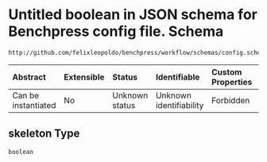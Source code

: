 # Untitled boolean in JSON schema for Benchpress config file. Schema

```txt
http://github.com/felixleopoldo/benchpress/workflow/schemas/config.schema.json#/definitions/dualpc/properties/skeleton
```



| Abstract            | Extensible | Status         | Identifiable            | Custom Properties | Additional Properties | Access Restrictions | Defined In                                                        |
| :------------------ | :--------- | :------------- | :---------------------- | :---------------- | :-------------------- | :------------------ | :---------------------------------------------------------------- |
| Can be instantiated | No         | Unknown status | Unknown identifiability | Forbidden         | Allowed               | none                | [config.schema.json\*](config.schema.json "open original schema") |

## skeleton Type

`boolean`
